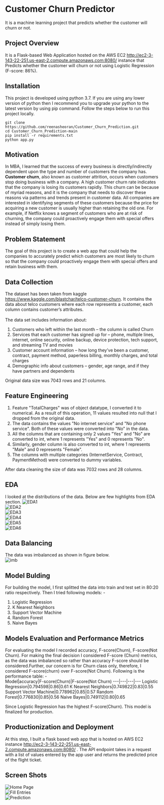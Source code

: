 # Customer Churn Predictor
It is a machine learning project that predicts whether the customer will churn or not.
## Project Overview
It is a Flask-based Web Application hosted on the AWS EC2 http://ec2-3-143-22-251.us-east-2.compute.amazonaws.com:8080/ instance that Predicts whether the customer will churn or not using Logistic Regression (F-score: 86%).
## Installation
This project is developed using python 3.7. If you are using any lower version of python then I recommend you to upgrade your python to the latest version by using pip command. Follow the steps below to run this project locally.
```
git clone https://github.com/reenasheoran/Customer_Churn_Prediction.git
cd Customer_Churn_Prediction-main
pip install -r requirements.txt
python app.py
```
## Motivation
In MBA, I learned that the success of every business is directly/indirectly dependent upon the type and number of customers the company has. **Customer churn**, also known as customer attrition, occurs when customers stop doing business with a company. A high customer churn rate indicates that the company is losing its customers rapidly. This churn can be because of myriad reasons, and it is the company that needs to discover these reasons via patterns and trends present in customer data. All companies are interested in identifying segments of these customers because the price for acquiring a new customer is usually higher than retaining the old one. For example, if Netflix knows a segment of customers who are at risk of churning, the company could proactively engage them with special offers instead of simply losing them.
## Problem Statement
The goal of this project is to create a web app that could help the companies to accurately predict which customers are most likely to churn so that the company could proactively engage them with special offers and retain business with them.
## Data Collection
The dataset has been taken from kaggle https://www.kaggle.com/blastchar/telco-customer-churn. It contains the data about telco customers where each row represents a customer, each column contains customer’s attributes.<br><br>
The data set includes information about:<br>
1. Customers who left within the last month – the column is called Churn <br>
2. Services that each customer has signed up for – phone, multiple lines, internet, online security, online backup, device protection, tech support, and streaming TV and movies<br>
3. Customer account information – how long they’ve been a customer, contract, payment method, paperless billing, monthly charges, and total charges<br>
4. Demographic info about customers – gender, age range, and if they have partners and dependents<br>

Original data size was 7043 rows and 21 columns.
## Feature Engineering
1. Feature "TotalCharges" was of object datatype, I converted it to numerical. As a result of this operation, 11 values resulted into null that I dropped from the original data.<br>
2. The data contains the values "No internet service" and "No phone service". Both of these values were converted into "No" in the data.<br>
3. All the columns that are containing only 2 values "Yes" and "No" are converted to int, where 1 represents "Yes" and 0 represents "No".<br>
4. Similarly, gender column is also converted to int, where 1 represents "Male" and 0 represents "Female".<br>
5. The columns with multiple categories (InternetService, Contract, PaymentMethod) were converted to dummy variables.<br>

After data cleaning the size of data was 7032 rows and 28 columns.<br>
## EDA
I looked at the distributions of the data. Below are few highlights from EDA section.
![EDA1](https://github.com/reenasheoran/Customer_Churn_Prediction/blob/main/images/eda.png)<br>
![EDA2](https://github.com/reenasheoran/Customer_Churn_Prediction/blob/main/images/eda4.png)<br>
![EDA3](https://github.com/reenasheoran/Customer_Churn_Prediction/blob/main/images/eda1.png)<br>
![EDA4](https://github.com/reenasheoran/Customer_Churn_Prediction/blob/main/images/eda2.png)<br>
![EDA5](https://github.com/reenasheoran/Customer_Churn_Prediction/blob/main/images/eda3.png)<br>
![EDA6](https://github.com/reenasheoran/Customer_Churn_Prediction/blob/main/images/corr.png)<br>
## Data Balancing
The data was imbalanced as shown in figure below.<br>
![imb](https://github.com/reenasheoran/Customer_Churn_Prediction/blob/main/images/imb.png)<br>
## Model Bulding
For building the model, I first splitted the data into train and test set in 80:20 ratio respectively. Then I tried following models: -<br>
1. Logistic Regression<br>
2. K Nearest Neighbors<br>
3. Support Vector Machine<br>
4. Random Forest<br>
5. Naive Bayes<br> 
## Models Evaluation and Performance Metrics
For evaluating the model I recorded accuracy, F-score(Churn), F-score(Not Churn). For making the final decision I considered F-score (Churn) metrics, as the data was imbalanced so rather than accuracy F-score should be considered.Further, our concern is for Churn class only, therefore, I considered F-score(churn) over F-score(Not Churn). Following is the performance table: - <br>
Model|accuracy|F-score(Churn)|F-score(Not Churn)
---|---|---|---
Logistic Regression|0.794598|0.86|0.61
K Nearest Neighbors|0.749822|0.83|0.55
Support Vector Machine|0.778962|0.85|0.57
Random Forest|0.776830|0.85|0.56
Naive Bayes|0.749112|0.80|0.65

Since Logistic Regression has the highest F-score(Churn). This model is finalized for production.
## Productionization and Deployment
At this step, I built a flask based web app that is hosted on AWS EC2 instance http://ec2-3-143-22-251.us-east-2.compute.amazonaws.com:8080/ . The API endpoint takes in a request with a list of values entered by the app user and returns the predicted price of the flight ticket.
## Screen Shots
![Home Page](https://github.com/reenasheoran/Customer_Churn_Prediction/blob/main/images/1.png)<br>
![Fill Entries](https://github.com/reenasheoran/Customer_Churn_Prediction/blob/main/images/2.png)<br>
![Prediction](https://github.com/reenasheoran/Customer_Churn_Prediction/blob/main/images/3.png)<br>


